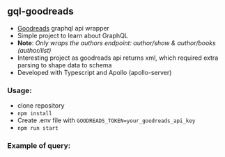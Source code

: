 ## gql-goodreads

- [Goodreads](https://www.goodreads.com/api) graphql api wrapper
- Simple project to learn about GraphQL
- **Note**: _Only wraps the authors endpoint: author/show & author/books (author/list)_
- Interesting project as goodreads api returns xml, which required extra parsing to shape data to schema
- Developed with Typescript and Apollo (apollo-server)

### Usage:

- clone repository
- `npm install`
- Create .env file with `GOODREADS_TOKEN=your_goodreads_api_key`
- `npm run start`

### Example of query:
